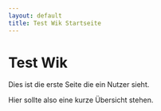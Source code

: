 ```yaml
---
layout: default
title: Test Wik Startseite
---
```


# Test Wik
Dies ist die erste Seite die ein Nutzer sieht. 

Hier sollte also eine kurze Übersicht stehen. 

